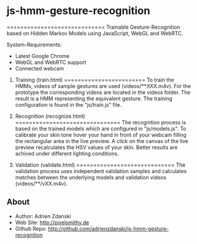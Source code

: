 # js-hmm-gesture-recognition
=============================
Trainable Gesture-Recognition based on Hidden Markov Models using JavaScript, WebGL and WebRTC. 

System-Requirements: 
- Latest Google Chrome
- WebGL and WebRTC support
- Connected webcam

1. Training (train.html)
========================
To train the HMMs, videos of sample gestures are used (videos/**/tXX.m4v). For the prototype the corresponding videos are located in the videos folder. The result is a HMM representing the equivalent gesture. The training configuration is found in the "js/train.js" file.

2. Recognition (recognize.html)
===============================
The recognition process is based on the trained models which are configured in "js/models.js". To calibrate your skin tone hover your hand in front of your webcam filling the rectangular area in the live preview. A click on the canvas of the live preview recalculates the HSV values of your skin. Better results are achived under different lighting conditions. 

3. Validation (validate.html)
=============================
The validation process uses independent validation samples and calculates matches between the underlying models and validation videos (videos/**/vXX.m4v).

About
-----
* Author:            Adrien Zdanski
* Web Site:          http://pixelsmithy.de
* Github Repo:       http://github.com/adrienzdanski/js-hmm-gesture-recognition
